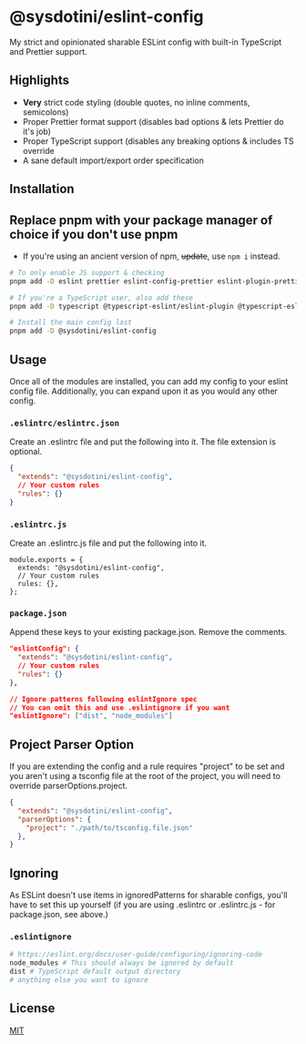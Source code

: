 # @sysdotini/eslint-config

My strict and opinionated sharable ESLint config with built-in TypeScript and Prettier support.

## Highlights

- **Very** strict code styling (double quotes, no inline comments, semicolons)
- Proper Prettier format support (disables bad options & lets Prettier do it's job)
- Proper TypeScript support (disables any breaking options & includes TS override
- A sane default import/export order specification

## Installation

## Replace pnpm with your package manager of choice if you don't use pnpm

- If you're using an ancient version of npm, ~~update~~, use `npm i` instead.

```sh
# To only enable JS support & checking
pnpm add -D eslint prettier eslint-config-prettier eslint-plugin-prettier eslint-plugin-import eslint-plugin-unicorn eslint-plugin-node

# If you're a TypeScript user, also add these
pnpm add -D typescript @typescript-eslint/eslint-plugin @typescript-eslint/parser eslint-import-resolver-typescript

# Install the main config last
pnpm add -D @sysdotini/eslint-config
```

## Usage

Once all of the modules are installed, you can add my config to your eslint config file. Additionally, you can expand upon it as you would any other config.

### `.eslintrc/eslintrc.json`

Create an .eslintrc file and put the following into it. The file extension is optional.

```JSON
{
  "extends": "@sysdotini/eslint-config",
  // Your custom rules
  "rules": {}
}
```

### `.eslintrc.js`

Create an .eslintrc.js file and put the following into it.

```JS
module.exports = {
  extends: "@sysdotini/eslint-config",
  // Your custom rules
  rules: {},
};
```

### `package.json`

Append these keys to your existing package.json. Remove the comments.

```JSON
"eslintConfig": {
  "extends": "@sysdotini/eslint-config",
  // Your custom rules
  "rules": {}
},

// Ignore patterns following eslintIgnore spec
// You can omit this and use .eslintignore if you want
"eslintIgnore": ["dist", "node_modules"]
```

## Project Parser Option

If you are extending the config and a rule requires "project" to be set and you aren't using a tsconfig file at the root of the project, you will need to override parserOptions.project.

```JSON
{
  "extends": "@sysdotini/eslint-config",
  "parserOptions": {
    "project": "./path/to/tsconfig.file.json"
  },
}
```

## Ignoring

As ESLint doesn't use items in ignoredPatterns for sharable configs, you'll have to set this up yourself (if you are using .eslintrc or .eslintrc.js - for package.json, see above.)

### `.eslintignore`

```sh
# https://eslint.org/docs/user-guide/configuring/ignoring-code
node_modules # This should always be ignored by default
dist # TypeScript default output directory
# anything else you want to ignore
```

## License

[MIT][license]

[license]: LICENSE "The MIT License"
